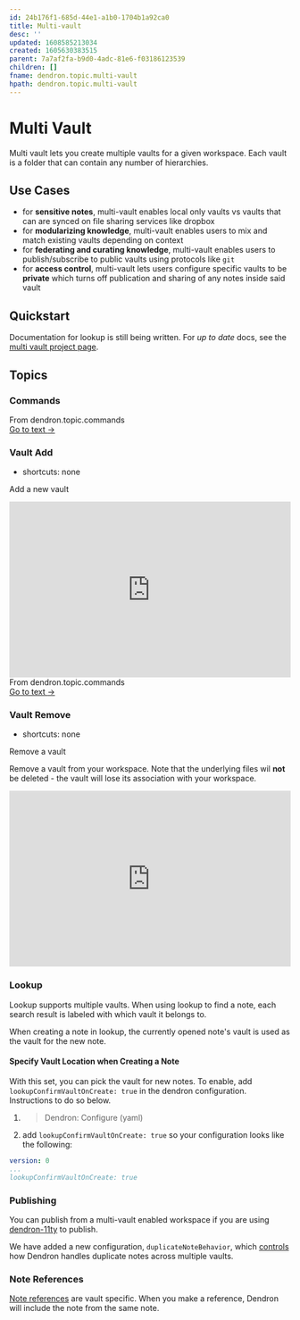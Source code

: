 ```yaml
---
id: 24b176f1-685d-44e1-a1b0-1704b1a92ca0
title: Multi-vault
desc: ''
updated: 1608585213034
created: 1605630383515
parent: 7a7af2fa-b9d0-4adc-81e6-f03186123539
children: []
fname: dendron.topic.multi-vault
hpath: dendron.topic.multi-vault
---
```

# Multi Vault

Multi vault lets you create multiple vaults for a given workspace. Each vault is a folder that can contain any number of hierarchies. 

## Use Cases

- for **sensitive notes**, multi-vault enables local only vaults vs vaults that can are synced on file sharing services like dropbox 
- for **modularizing knowledge**, multi-vault enables users to mix and match existing vaults depending on context
- for **federating and curating knowledge**, multi-vault enables users to publish/subscribe to public vaults using protocols like `git`
- for **access control**, multi-vault lets users configure specific vaults to be **private** which turns off publication and sharing of any notes inside said vault

## Quickstart

Documentation for lookup is still being written. For _up to date_ docs, see the [multi vault project page](45cfb9f2-46cf-4f67-a41e-834818fbd06e).

## Topics

### Commands

<div class="portal-container">
<div class="portal-head">
<div class="portal-backlink" >
<div class="portal-title">From <span class="portal-text-title">dendron.topic.commands</span></div>
<a href="eea2b078-1acc-4071-a14e-18299fc28f47.html" class="portal-arrow">Go to text <span class="right-arrow">→</span></a>
</div>
</div>
<div id="portal-parent-anchor" class="portal-parent" markdown="1">
<div class="portal-parent-fader-top"></div>
<div class="portal-parent-fader-bottom"></div>        
  
### Vault Add

- shortcuts: none

Add a new vault

<div style="position: relative; padding-bottom: 62.5%; height: 0;"><iframe src="https://www.loom.com/embed/b4171372f9794dd7be609c043f343fa3" frameborder="0" webkitallowfullscreen mozallowfullscreen allowfullscreen style="position: absolute; top: 0; left: 0; width: 100%; height: 100%;"></iframe></div>

</div>    
</div>

<div class="portal-container">
<div class="portal-head">
<div class="portal-backlink" >
<div class="portal-title">From <span class="portal-text-title">dendron.topic.commands</span></div>
<a href="eea2b078-1acc-4071-a14e-18299fc28f47.html" class="portal-arrow">Go to text <span class="right-arrow">→</span></a>
</div>
</div>
<div id="portal-parent-anchor" class="portal-parent" markdown="1">
<div class="portal-parent-fader-top"></div>
<div class="portal-parent-fader-bottom"></div>        
  
### Vault Remove

- shortcuts: none

Remove a vault

Remove a vault from your workspace. Note that the underlying files wil **not** be deleted - the vault will lose its association with your workspace.

<div style="position: relative; padding-bottom: 62.5%; height: 0;"><iframe src="https://www.loom.com/embed/307effc22b8d4c59a32933529a8393e1" frameborder="0" webkitallowfullscreen mozallowfullscreen allowfullscreen style="position: absolute; top: 0; left: 0; width: 100%; height: 100%;"></iframe></div>

</div>    
</div>

### Lookup

Lookup supports multiple vaults. When using lookup to find a note, each search result is labeled with which vault it belongs to. 

When creating a note in lookup, the currently opened note's vault is used as the vault for the new note.

#### Specify Vault Location when Creating a Note

With this set, you can pick the vault for new notes.  To enable,  add `lookupConfirmVaultOnCreate: true` in the dendron configuration. Instructions to do so below.

1. > Dendron: Configure (yaml)
2. add `lookupConfirmVaultOnCreate: true` so your configuration looks like the following:

```yml
version: 0
...
lookupConfirmVaultOnCreate: true
```

### Publishing

You can publish from a multi-vault enabled workspace if you are using [dendron-11ty](53dd4b9b-d3a7-4398-9511-b7a281039f9d) to publish. 

We have added a new configuration, `duplicateNoteBehavior`, which [controls](f2ed8639-a604-4a9d-b76c-41e205fb8713#duplicatenotebehavior-optional) how Dendron handles duplicate notes across multiple vaults. 

### Note References

[Note references](f1af56bb-db27-47ae-8406-61a98de6c78c) are vault specific. When you make a reference, Dendron will include the note from the same note. 

